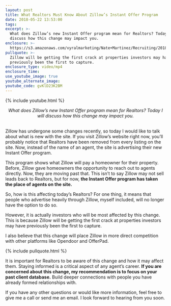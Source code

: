 ```yaml
---
layout: post
title: What Realtors Must Know About Zillow’s Instant Offer Program
date: 2018-05-22 13:53:00
tags:
excerpt: >-
  What does Zillow’s new Instant Offer program mean for Realtors? Today I will
  discuss how this change may impact you.
enclosure: >-
  https://s3.amazonaws.com/vyralmarketing/Nate+Martinez/Recruiting/2018/Valley+of+the+Sun+Real+Estate+Agent-+zillow+(2).mp4
pullquote: >-
  Zillow will be getting the first crack at properties investors may have
  previously been the first to capture.
enclosure_type: video/mp4
enclosure_time:
use_youtube_image: true
youtube_alternate_image:
youtube_code: gvKlD23K2BM
---
```


{% include youtube.html %}

<center><em>What does Zillow&rsquo;s new Instant Offer program mean for Realtors? Today I will discuss how this change may impact you.</em></center>

<center>&nbsp;</center>

Zillow has undergone some changes recently, so today I would like to talk about what is new with the site. If you visit Zillow’s website right now, you’ll probably notice that Realtors have been removed from every listing on the site. Now, instead of the name of an agent, the site is advertising their new Instant Offer program.

This program shows what Zillow will pay a homeowner for their property. Before, Zillow gave homeowners the opportunity to reach out to agents directly. Now, they are moving past that. This isn’t to say Zillow may not sell leads back to Realtors, but for now, **the Instant Offer program has taken the place of agents on the site.**

So, how is this affecting today’s Realtors? For one thing, it means that people who advertise heavily through Zillow, myself included, will no longer have the option to do so.

However, it is actually investors who will be most affected by this change. This is because Zillow will be getting the first crack at properties investors may have previously been the first to capture.

I also believe that this change will place Zillow in more direct competition with other platforms like Opendoor and OfferPad.

{% include pullquote.html %}

It is important for Realtors to be aware of this change and how it may affect them. Staying informed is a critical aspect of any agent’s career. **If you are concerned about this change, my recommendation is to focus on your past client database.** Build deeper connections with people you have already formed relationships with.

If you have any other questions or would like more information, feel free to give me a call or send me an email. I look forward to hearing from you soon.
